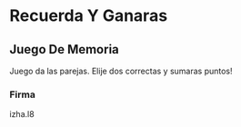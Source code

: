 # Recuerda Y Ganaras

## Juego De Memoria 
Juego da las parejas. Elije dos correctas y sumaras puntos!

### Firma 
izha.l8
